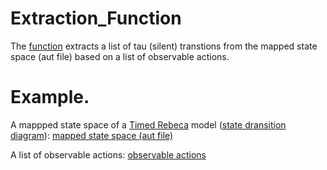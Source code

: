 # Extraction_Function
The <a href="https://github.com/fereidoun-moradi/cast_function/blob/main/castfunction_variables">function</a> extracts a list of tau (silent) transtions 
from the mapped state space (aut file) based on a list of observable actions. 


# Example.
A mappped state space of a <a href="https://github.com/fereidoun-moradi/Abstraction-tool/blob/main/RV-Example.rebeca">Timed Rebeca</a> model (<a href="https://github.com/fereidoun-moradi/cast_function/blob/main/RV_Example.png">state dransition diagram</a>): <a href="https://github.com/fereidoun-moradi/cast_function/blob/main/RV-Example.statespace">mapped state space (aut file)</a>

A list of observable actions:  <a href="https://github.com/fereidoun-moradi/cast_function/blob/main/variables_list">observable actions</a>
